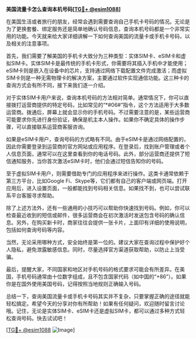 **美国流量卡怎么查询本机号码[[TG💪+ @esim1088](https://t.me/s/esim1088)]**

在美国生活或者旅行的朋友，经常会遇到需要查询自己手机卡号码的情况。无论是为了更换套餐、绑定服务还是简单地确认号码信息，查询本机号码都是一个非常实用的功能。今天就来给大家详细讲解一下如何查询美国的流量卡或手机卡号码，以及相关的注意事项。

首先，我们需要了解美国的手机卡大致分为三种类型：实体SIM卡、eSIM卡和虚拟SIM卡。实体SIM卡是最传统的手机卡形式，你需要将其插入手机中才能使用；eSIM卡则是嵌入在设备中的芯片，支持通过网络下载配置文件完成激活；而虚拟SIM卡则是一种无需物理卡的解决方案，主要通过软件实现通信功能。这三种卡的查询方式会有所不同，接下来我们逐一介绍。

对于实体SIM卡用户来说，查询本机号码的方法相对简单。通常情况下，你可以直接拨打运营商提供的特定号码，比如常见的“*#06#”指令，这个方法适用于大多数运营商。拨通后，屏幕上就会显示你的手机号码。不过需要注意的是，某些运营商可能要求你先进行身份验证，确保是机主本人操作。如果你不确定具体的操作步骤，可以直接联系运营商客服咨询。

如果是eSIM卡用户，查询号码的方式略有不同。由于eSIM卡是通过网络配置的，因此你需要登录到运营商的官方网站或应用程序。在登录后，找到账户管理或者个人信息页面，通常可以在这里查看到你的电话号码。此外，部分运营商还提供了短信通知服务，当你首次激活eSIM卡时，他们会通过短信告知你的号码。

至于虚拟SIM卡用户，则需要借助专门的应用程序来进行操作。这类卡通常依赖于第三方平台，比如Google Fi、Skype等，它们都有自己的客户端或网页端。打开应用后，进入设置页面，一般都能找到号码相关信息。如果找不到，也可以尝试联系平台客服寻求帮助。

除了上述方法外，还有一些通用的小技巧可以帮助你快速找到号码。例如，你可以检查最近收到的短信或邮件，很多运营商会在初次激活时发送包含号码的确认信息。另外，在购买新卡时，商家往往会提供一张卡片，上面印有详细的使用说明，包括如何查询号码等内容。

当然，无论采用哪种方式，安全始终是第一位的。建议大家在查询过程中保护好个人隐私，避免泄露敏感信息。同时，尽量选择官方渠道获取帮助，以防止上当受骗。

最后，提醒大家，不同国家和地区对手机号码的格式要求可能会有所差异。在美国，手机号码通常由十位数字组成，且不包含国家代码（如中国的“+86”）。如果你是在国外使用美国号码，记得按照当地规则正确输入号码。

总结一下，查询美国流量卡或手机卡号码其实并不复杂，只要掌握正确的途径就能轻松搞定。希望今天的分享对你有所帮助！如果有任何疑问，欢迎随时留言讨论哦。记住，无论是实体SIM卡、eSIM卡还是虚拟SIM卡，都可以通过多种方式轻松查询号码。快去试试吧！

[[TG💪+ @esim1088](https://t.me/s/esim1088) ![Image](https://i.postimg.cc/4NQfJmqS/Snipaste-2025-05-13-00-14-12.png)]
